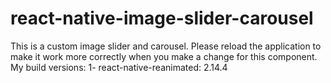 # react-native-image-slider-carousel
This is a custom image slider and carousel. Please reload the application to make it work more correctly when you make a change for this component. My build versions: 1- react-native-reanimated: 2.14.4

